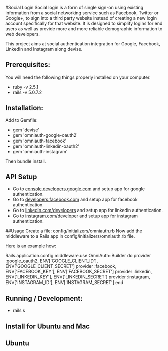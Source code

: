 #Social Login
Social login is a form of single sign-on using existing information from a social networking service such as Facebook, Twitter or Google+, to sign into a third party website instead of creating a new login account specifically for that website. It is designed to simplify logins for end users as well as provide more and more reliable demographic information to web developers.

This project aims at social authentication integration for Google, Facebook, LinkedIn and Instagram along devise.


## Prerequisites:
You will need the following things properly installed on your computer.
* ruby -v 2.5.1
* rails -v 5.0.7.2

## Installation:

Add to Gemfile:
* gem 'devise'
* gem 'omniauth-google-oauth2'
* gem 'omniauth-facebook'
* gem 'omniauth-linkedin-oauth2'
* gem 'omniauth-instagram'

Then bundle install.

## API Setup
* Go to [console.developers.google.com]('https://console.developers.google.com') and setup app for google authentication.
* Go to [developers.facebook.com]('https://developers.facebook.com/') and setup app for facebook authentication.
* Go to [linkedin.com/developers]('https://www.linkedin.com/developers/') and setup app for linkedin authentication.
* Go to [instagram.com/developer]('https://www.instagram.com/developer/') and setup app for instagram authentication.

##Usage
Create a file: config/initializers/omniauth.rb
Now add the middleware to a Rails app in config/initializers/omniauth.rb file.

Here is an example how:

Rails.application.config.middleware.use OmniAuth::Builder do
  provider :google_oauth2, ENV['GOOGLE_CLIENT_ID'], ENV['GOOGLE_CLIENT_SECRET']
  provider :facebook, ENV['FACEBOOK_KEY'], ENV['FACEBOOK_SECRET']
  provider :linkedin, ENV['LINKEDIN_KEY'], ENV['LINKEDIN_SECRET']
  provider :instagram, ENV['INSTAGRAM_ID'], ENV['INSTAGRAM_SECRET']
end

## Running / Development:
* rails s

## Install for Ubuntu and Mac
## Ubuntu


